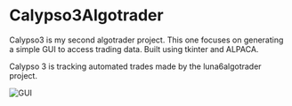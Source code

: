 # Calypso3Algotrader

Calypso3 is my second algotrader project. This one focuses on generating a simple GUI to access trading data. Built using tkinter and ALPACA. 

Calypso 3 is tracking automated trades made by the luna6algotrader project.


![GUI](https://yungalyx.github.com/calypso3algotrader/calypso3.png)

